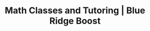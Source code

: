 ---
page_title: "Math at Blue Ridge Boost"
page_subtitle: "Small group classes"
title: "Math Classes and Tutoring | Blue Ridge Boost"
section: classes
selected_subject: "Robotics"
layout: "list"
---